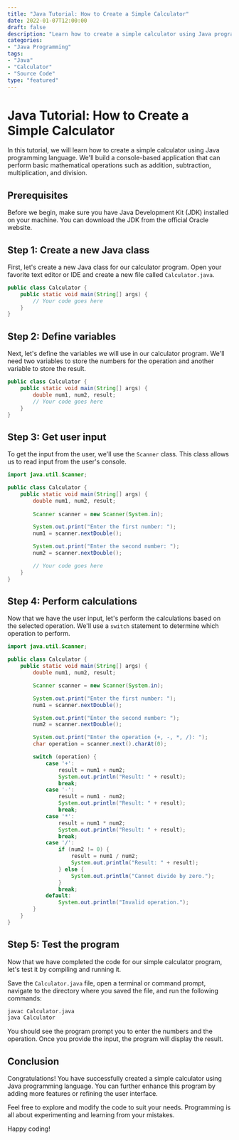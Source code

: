 ```yaml
--- 
title: "Java Tutorial: How to Create a Simple Calculator"
date: 2022-01-07T12:00:00
draft: false
description: "Learn how to create a simple calculator using Java programming language."
categories:
- "Java Programming"
tags:
- "Java"
- "Calculator"
- "Source Code"
type: "featured"
--- 
```


# Java Tutorial: How to Create a Simple Calculator

In this tutorial, we will learn how to create a simple calculator using Java programming language. We'll build a console-based application that can perform basic mathematical operations such as addition, subtraction, multiplication, and division.

## Prerequisites

Before we begin, make sure you have Java Development Kit (JDK) installed on your machine. You can download the JDK from the official Oracle website.

## Step 1: Create a new Java class

First, let's create a new Java class for our calculator program. Open your favorite text editor or IDE and create a new file called `Calculator.java`.

```java
public class Calculator {
    public static void main(String[] args) {
        // Your code goes here
    }
}
```

## Step 2: Define variables

Next, let's define the variables we will use in our calculator program. We'll need two variables to store the numbers for the operation and another variable to store the result.

```java
public class Calculator {
    public static void main(String[] args) {
        double num1, num2, result;
        // Your code goes here
    }
}
```

## Step 3: Get user input

To get the input from the user, we'll use the `Scanner` class. This class allows us to read input from the user's console.

```java
import java.util.Scanner;

public class Calculator {
    public static void main(String[] args) {
        double num1, num2, result;
        
        Scanner scanner = new Scanner(System.in);

        System.out.print("Enter the first number: ");
        num1 = scanner.nextDouble();

        System.out.print("Enter the second number: ");
        num2 = scanner.nextDouble();

        // Your code goes here
    }
}
```

## Step 4: Perform calculations

Now that we have the user input, let's perform the calculations based on the selected operation. We'll use a `switch` statement to determine which operation to perform.

```java
import java.util.Scanner;

public class Calculator {
    public static void main(String[] args) {
        double num1, num2, result;

        Scanner scanner = new Scanner(System.in);

        System.out.print("Enter the first number: ");
        num1 = scanner.nextDouble();

        System.out.print("Enter the second number: ");
        num2 = scanner.nextDouble();

        System.out.print("Enter the operation (+, -, *, /): ");
        char operation = scanner.next().charAt(0);

        switch (operation) {
            case '+':
                result = num1 + num2;
                System.out.println("Result: " + result);
                break;
            case '-':
                result = num1 - num2;
                System.out.println("Result: " + result);
                break;
            case '*':
                result = num1 * num2;
                System.out.println("Result: " + result);
                break;
            case '/':
                if (num2 != 0) {
                    result = num1 / num2;
                    System.out.println("Result: " + result);
                } else {
                    System.out.println("Cannot divide by zero.");
                }
                break;
            default:
                System.out.println("Invalid operation.");
        }
    }
}
```

## Step 5: Test the program

Now that we have completed the code for our simple calculator program, let's test it by compiling and running it.

Save the `Calculator.java` file, open a terminal or command prompt, navigate to the directory where you saved the file, and run the following commands:

```bash
javac Calculator.java
java Calculator
```

You should see the program prompt you to enter the numbers and the operation. Once you provide the input, the program will display the result.

## Conclusion

Congratulations! You have successfully created a simple calculator using Java programming language. You can further enhance this program by adding more features or refining the user interface.

Feel free to explore and modify the code to suit your needs. Programming is all about experimenting and learning from your mistakes.

Happy coding!

[calculator]: /images/calculator_example.png
